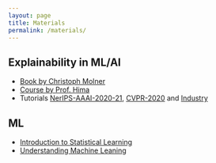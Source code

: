 ```yaml
---
layout: page
title: Materials
permalink: /materials/
---
```


<!--- {% include image.html url="/_images/cover2.jpg" width=175 align="right" %} -->

## Explainability in ML/AI

- [Book by Christoph Molner](https://christophm.github.io/interpretable-ml-book)
- [Course by Prof. Hima](https://interpretable-ml-class.github.io/)
- Tutorials [NerIPS-AAAI-2020-21](https://explainml-tutorial.github.io/), [CVPR-2020](https://interpretablevision.github.io/index_cvpr2020.html) and [Industry](https://sites.google.com/view/explainable-ai-tutorial)

## ML

- [Introduction to Statistical Learning](https://hastie.su.domains/ISLP/ISLP_website.pdf)
- [Understanding Machine Leaning](https://www.cs.huji.ac.il/~shais/UnderstandingMachineLearning/understanding-machine-learning-theory-algorithms.pdf)
